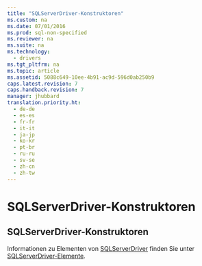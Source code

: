 ```yaml
---
title: "SQLServerDriver-Konstruktoren"
ms.custom: na
ms.date: 07/01/2016
ms.prod: sql-non-specified
ms.reviewer: na
ms.suite: na
ms.technology: 
  - drivers
ms.tgt_pltfrm: na
ms.topic: article
ms.assetid: 5088c649-10ee-4b91-ac9d-596d0ab250b9
caps.latest.revision: 7
caps.handback.revision: 7
manager: jhubbard
translation.priority.ht: 
  - de-de
  - es-es
  - fr-fr
  - it-it
  - ja-jp
  - ko-kr
  - pt-br
  - ru-ru
  - sv-se
  - zh-cn
  - zh-tw
---
```

# SQLServerDriver-Konstruktoren
    
## SQLServerDriver\-Konstruktoren  
 Informationen zu Elementen von [SQLServerDriver](../content/SQLServerDriver-Class.md) finden Sie unter [SQLServerDriver-Elemente](../content/SQLServerDriver-Members.md).  
  
  